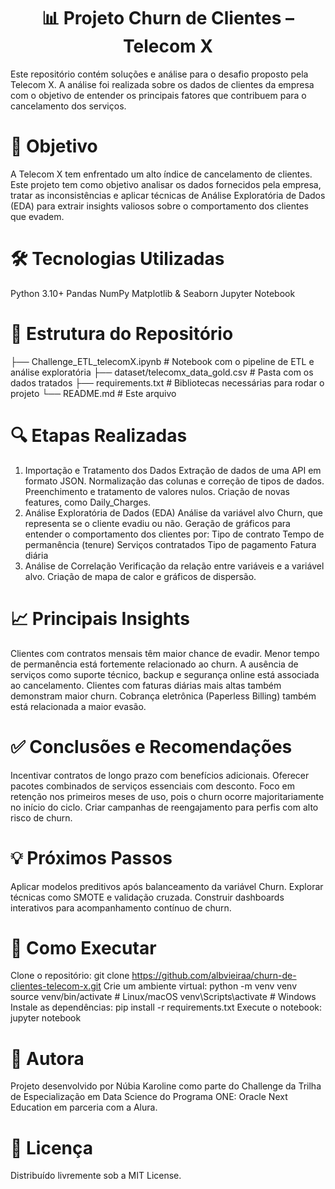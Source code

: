 <h1 align="center"> 📊 Projeto Churn de Clientes – Telecom X </h1>

Este repositório contém soluções e análise para o desafio proposto pela Telecom X. A análise foi realizada sobre os dados de clientes da empresa com o objetivo de entender os principais fatores que contribuem para o cancelamento dos serviços.

# 📌 Objetivo

A Telecom X tem enfrentado um alto índice de cancelamento de clientes. Este projeto tem como objetivo analisar os dados fornecidos pela empresa, tratar as inconsistências e aplicar técnicas de Análise Exploratória de Dados (EDA) para extrair insights valiosos sobre o comportamento dos clientes que evadem.

# 🛠️ Tecnologias Utilizadas
Python 3.10+
Pandas
NumPy
Matplotlib & Seaborn
Jupyter Notebook

# 📂 Estrutura do Repositório
├── Challenge_ETL_telecomX.ipynb              # Notebook com o pipeline de ETL e análise exploratória
├── dataset/telecomx_data_gold.csv            # Pasta com os dados tratados 
├── requirements.txt                          # Bibliotecas necessárias para rodar o projeto
└── README.md                                 # Este arquivo

# 🔍 Etapas Realizadas
1. Importação e Tratamento dos Dados
Extração de dados de uma API em formato JSON.
Normalização das colunas e correção de tipos de dados.
Preenchimento e tratamento de valores nulos.
Criação de novas features, como Daily_Charges.
2. Análise Exploratória de Dados (EDA)
Análise da variável alvo Churn, que representa se o cliente evadiu ou não.
Geração de gráficos para entender o comportamento dos clientes por:
Tipo de contrato
Tempo de permanência (tenure)
Serviços contratados
Tipo de pagamento
Fatura diária
3. Análise de Correlação
Verificação da relação entre variáveis e a variável alvo.
Criação de mapa de calor e gráficos de dispersão.

# 📈 Principais Insights

Clientes com contratos mensais têm maior chance de evadir.
Menor tempo de permanência está fortemente relacionado ao churn.
A ausência de serviços como suporte técnico, backup e segurança online está associada ao cancelamento.
Clientes com faturas diárias mais altas também demonstram maior churn.
Cobrança eletrônica (Paperless Billing) também está relacionada a maior evasão.

# ✅ Conclusões e Recomendações

Incentivar contratos de longo prazo com benefícios adicionais.
Oferecer pacotes combinados de serviços essenciais com desconto.
Foco em retenção nos primeiros meses de uso, pois o churn ocorre majoritariamente no início do ciclo.
Criar campanhas de reengajamento para perfis com alto risco de churn.

# 💡 Próximos Passos

Aplicar modelos preditivos após balanceamento da variável Churn.
Explorar técnicas como SMOTE e validação cruzada.
Construir dashboards interativos para acompanhamento contínuo de churn.

# 🚀 Como Executar

Clone o repositório:
git clone https://github.com/albvieiraa/churn-de-clientes-telecom-x.git
Crie um ambiente virtual:
python -m venv venv
source venv/bin/activate  # Linux/macOS
venv\Scripts\activate   # Windows
Instale as dependências:
pip install -r requirements.txt
Execute o notebook:
jupyter notebook

# 👤 Autora

Projeto desenvolvido por Núbia Karoline como parte do Challenge da Trilha de Especialização em Data Science do Programa ONE: Oracle Next Education em parceria com a Alura.

# 📄 Licença

Distribuído livremente sob a MIT License.
